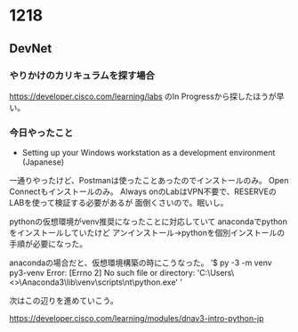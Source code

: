 # 1218

## DevNet
### やりかけのカリキュラムを探す場合

https://developer.cisco.com/learning/labs
のIn Progressから探したほうが早い。

### 今日やったこと
- Setting up your Windows workstation as a development environment (Japanese)

一通りやったけど、Postmanは使ったことあったのでインストールのみ。
Open Connectもインストールのみ。
Always onのLabはVPN不要で、RESERVEのLABを使って検証する必要があるが
面倒くさいので。眠いし。

pythonの仮想環境がvenv推奨になったことに対応していて
anacondaでpythonをインストールしていたけど
アンインストール→pythonを個別インストールの手順が必要になった。

anacondaの場合だと、仮想環境構築の時にこうなった。
’$ py -3 -m venv py3-venv
Error: [Errno 2] No such file or directory: 'C:\\Users\\<>\\Anaconda3\\lib\\venv\\scripts\\nt\\python.exe'
’

次はこの辺りを進めていこう。

https://developer.cisco.com/learning/modules/dnav3-intro-python-jp
